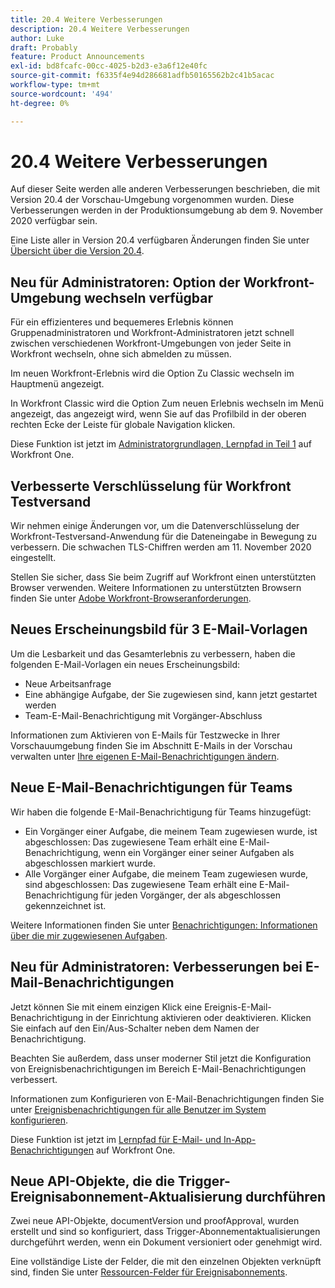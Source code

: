 ```yaml
---
title: 20.4 Weitere Verbesserungen
description: 20.4 Weitere Verbesserungen
author: Luke
draft: Probably
feature: Product Announcements
exl-id: bd8fcafc-00cc-4025-b2d3-e3a6f12e40fc
source-git-commit: f6335f4e94d286681adfb50165562b2c41b5acac
workflow-type: tm+mt
source-wordcount: '494'
ht-degree: 0%

---
```


# 20.4 Weitere Verbesserungen

Auf dieser Seite werden alle anderen Verbesserungen beschrieben, die mit Version 20.4 der Vorschau-Umgebung vorgenommen wurden. Diese Verbesserungen werden in der Produktionsumgebung ab dem 9. November 2020 verfügbar sein.

Eine Liste aller in Version 20.4 verfügbaren Änderungen finden Sie unter [Übersicht über die Version 20.4](../../../product-announcements/product-releases/20.4-release-activity/20-4-release-overview.md).

## Neu für Administratoren: Option der Workfront-Umgebung wechseln verfügbar

Für ein effizienteres und bequemeres Erlebnis können Gruppenadministratoren und Workfront-Administratoren jetzt schnell zwischen verschiedenen Workfront-Umgebungen von jeder Seite in Workfront wechseln, ohne sich abmelden zu müssen.

Im neuen Workfront-Erlebnis wird die Option Zu Classic wechseln im Hauptmenü angezeigt.

In Workfront Classic wird die Option Zum neuen Erlebnis wechseln im Menü angezeigt, das angezeigt wird, wenn Sie auf das Profilbild in der oberen rechten Ecke der Leiste für globale Navigation klicken.

Diese Funktion ist jetzt im [Administratorgrundlagen, Lernpfad in Teil 1](https://one.workfront.com/s/learningpath3/administrator-fundamentals-in-the-new-workfront-experience-part-2-user-organizat-20Y0z000000bmAXEAY) auf Workfront One.

## Verbesserte Verschlüsselung für Workfront Testversand

Wir nehmen einige Änderungen vor, um die Datenverschlüsselung der Workfront-Testversand-Anwendung für die Dateneingabe in Bewegung zu verbessern. Die schwachen TLS-Chiffren werden am 11. November 2020 eingestellt.

Stellen Sie sicher, dass Sie beim Zugriff auf Workfront einen unterstützten Browser verwenden. Weitere Informationen zu unterstützten Browsern finden Sie unter [Adobe Workfront-Browseranforderungen](../../../workfront-basics/workfront-browser-requirements.md).

## Neues Erscheinungsbild für 3 E-Mail-Vorlagen

Um die Lesbarkeit und das Gesamterlebnis zu verbessern, haben die folgenden E-Mail-Vorlagen ein neues Erscheinungsbild:

* Neue Arbeitsanfrage
* Eine abhängige Aufgabe, der Sie zugewiesen sind, kann jetzt gestartet werden
* Team-E-Mail-Benachrichtigung mit Vorgänger-Abschluss

Informationen zum Aktivieren von E-Mails für Testzwecke in Ihrer Vorschauumgebung finden Sie im Abschnitt E-Mails in der Vorschau verwalten unter [Ihre eigenen E-Mail-Benachrichtigungen ändern](../../../workfront-basics/using-notifications/activate-or-deactivate-your-own-event-notifications.md).

## Neue E-Mail-Benachrichtigungen für Teams

Wir haben die folgende E-Mail-Benachrichtigung für Teams hinzugefügt:

* Ein Vorgänger einer Aufgabe, die meinem Team zugewiesen wurde, ist abgeschlossen: Das zugewiesene Team erhält eine E-Mail-Benachrichtigung, wenn ein Vorgänger einer seiner Aufgaben als abgeschlossen markiert wurde.
* Alle Vorgänger einer Aufgabe, die meinem Team zugewiesen wurde, sind abgeschlossen: Das zugewiesene Team erhält eine E-Mail-Benachrichtigung für jeden Vorgänger, der als abgeschlossen gekennzeichnet ist.

Weitere Informationen finden Sie unter [Benachrichtigungen: Informationen über die mir zugewiesenen Aufgaben](../../../workfront-basics/using-notifications/notifications-information-about-work-assigned-to-me.md).

## Neu für Administratoren: Verbesserungen bei E-Mail-Benachrichtigungen

Jetzt können Sie mit einem einzigen Klick eine Ereignis-E-Mail-Benachrichtigung in der Einrichtung aktivieren oder deaktivieren. Klicken Sie einfach auf den Ein/Aus-Schalter neben dem Namen der Benachrichtigung.

Beachten Sie außerdem, dass unser moderner Stil jetzt die Konfiguration von Ereignisbenachrichtigungen im Bereich E-Mail-Benachrichtigungen verbessert.

Informationen zum Konfigurieren von E-Mail-Benachrichtigungen finden Sie unter [Ereignisbenachrichtigungen für alle Benutzer im System konfigurieren](../../../administration-and-setup/manage-workfront/emails/configure-event-notifications-for-everyone-in-the-system.md).

Diese Funktion ist jetzt im [Lernpfad für E-Mail- und In-App-Benachrichtigungen](https://one.workfront.com/s/learningpath2/email-and-in-app-notifications-in-the-new-workfront-experience-20Y4X000000CaZGUA0) auf Workfront One.

## Neue API-Objekte, die die Trigger-Ereignisabonnement-Aktualisierung durchführen

Zwei neue API-Objekte, documentVersion und proofApproval, wurden erstellt und sind so konfiguriert, dass Trigger-Abonnementaktualisierungen durchgeführt werden, wenn ein Dokument versioniert oder genehmigt wird.

Eine vollständige Liste der Felder, die mit den einzelnen Objekten verknüpft sind, finden Sie unter [Ressourcen-Felder für Ereignisabonnements](../../../wf-api/api/event-sub-resource-fields.md).
